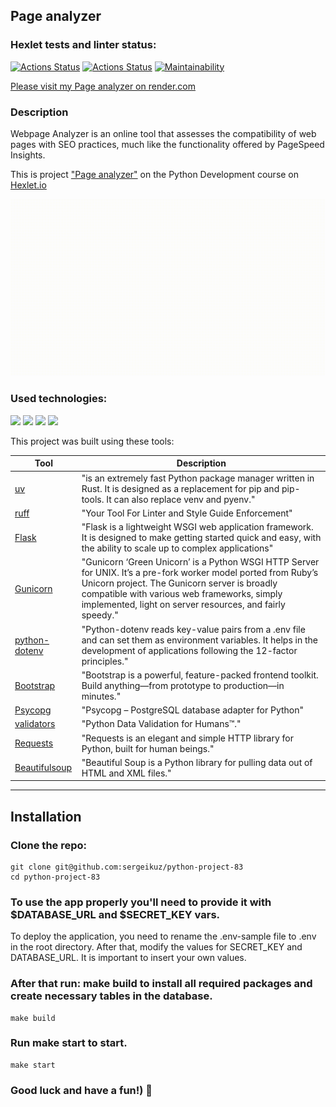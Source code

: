 ## Page analyzer
### Hexlet tests and linter status:
[![Actions Status](https://github.com/sergeikuz/python-project-83/actions/workflows/hexlet-check.yml/badge.svg)](https://github.com/sergeikuz/python-project-83/actions)
[![Actions Status](https://github.com/sergeikuz/python-project-83/actions/workflows/workflow.yml/badge.svg)](https://github.com/sergeikuz/python-project-83/actions)
[![Maintainability](https://api.codeclimate.com/v1/badges/6176d8bab3bc426397b1/maintainability)](https://codeclimate.com/github/sergeikuz/python-project-83/maintainability)

[Please visit my Page analyzer on render.com](https://python-project-83-swyv.onrender.com)

### Description
Webpage Analyzer is an online tool that assesses the compatibility of web pages with SEO practices, much like the functionality offered by PageSpeed Insights.

This is project ["Page analyzer"](https://ru.hexlet.io/programs/python/projects/83) on the Python Development course on [Hexlet.io](https://ru.hexlet.io/programs/python)

<div id="header" align="center">
  <img src="https://github.com/sergeikuz/sergeikuz/blob/main/shrine20250206-149215-nplo4j.gif"/>
</div>

### Used technologies:
[![](https://img.shields.io/badge/language-python-blue)](https://www.python.org/)
[![](https://img.shields.io/badge/library-datetime-red)](https://docs.python.org/3/library/datetime.html)
[![](https://img.shields.io/badge/library-urllib.parse-yellow)](https://docs.python.org/3/library/urllib.parse.html#urllib.parse.urlparseL)
[![](https://img.shields.io/badge/library-gunicorn-brightgreen)](https://docs.python.org/3/library/json.html)

This project was built using these tools:

| Tool                                                                        | Description                                             |
|-----------------------------------------------------------------------------|---------------------------------------------------------|
| [uv](https://docs.astral.sh/uv/)                                        | "is an extremely fast Python package manager written in Rust. It is designed as a replacement for pip and pip-tools. It can also replace venv and pyenv."  |            |
| [ruff](https://docs.astral.sh/ruff/)               | "Your Tool For Linter and Style Guide Enforcement"|
| [Flask](https://flask.palletsprojects.com/en/stable/)               | "Flask is a lightweight WSGI web application framework. It is designed to make getting started quick and easy, with the ability to scale up to complex applications" |
| [Gunicorn](https://docs.gunicorn.org/en/latest/index.html)                                        | "Gunicorn ‘Green Unicorn’ is a Python WSGI HTTP Server for UNIX. It’s a pre-fork worker model ported from Ruby’s Unicorn project. The Gunicorn server is broadly compatible with various web frameworks, simply implemented, light on server resources, and fairly speedy."  |
| [python-dotenv](https://pypi.org/project/python-dotenv/)                                        | "Python-dotenv reads key-value pairs from a .env file and can set them as environment variables. It helps in the development of applications following the 12-factor principles."  |
| [Bootstrap](https://getbootstrap.com/docs/5.3/getting-started/introduction/)                                        | "Bootstrap is a powerful, feature-packed frontend toolkit. Build anything—from prototype to production—in minutes."  |
| [Psycopg](https://getbootstrap.com/docs/5.3/getting-started/introduction/)                                        | "Psycopg – PostgreSQL database adapter for Python"  |
| [validators](https://validators.readthedocs.io/en/latest/#module-validators.url)                                        | "Python Data Validation for Humans™."  |
| [Requests](https://requests.readthedocs.io/en/latest/)                                        | "Requests is an elegant and simple HTTP library for Python, built for human beings."  |
| [Beautifulsoup](https://www.crummy.com/software/BeautifulSoup/bs4/doc/)                                        | "Beautiful Soup is a Python library for pulling data out of HTML and XML files."  |
---

## Installation
### Clone the repo:
```
git clone git@github.com:sergeikuz/python-project-83
cd python-project-83
```
### To use the app properly you'll need to provide it with $DATABASE_URL and $SECRET_KEY vars.
To deploy the application, you need to rename the .env-sample file to .env in the root directory. After that, modify the values for SECRET_KEY and DATABASE_URL. It is important to insert your own values.

### After that run: make build to install all required packages and create necessary tables in the database.
```
make build
```
### Run make start to start.

```
make start
```

### Good luck and have a fun!) 🤚

